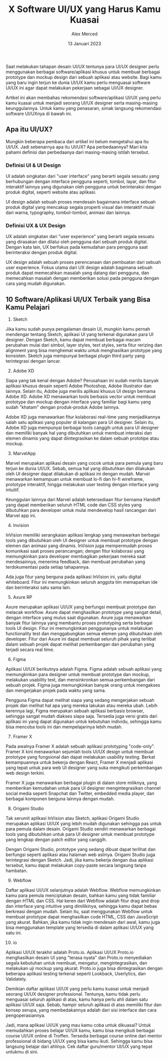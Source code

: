 ﻿---
title: "X Software UI/UX yang Harus Kamu Kuasai"
author: "Alex Merced"
metaDesc: "Software apa saja yang bisa dipakai UI UX?"
date: "13 Januari 2023"
tags:
  - UI/UX
---

Saat melakukan tahapan desain UI/UX tentunya para UI/UX designer perlu menggunakan berbagai software/aplikasi khusus untuk membuat berbagai prototype dan mockup design dari sebuah aplikasi atau website. Bagi kamu yang baru ingin terjun ke dunia UI/UX kamu perlu menguasai software UI/UX ini agar dapat melakukan pekerjaan sebagai UI/UX designer.

Artikel ini akan membahas rekomendasi software/aplikasi UI/UX yang perlu kamu kuasai untuk menjadi seorang UI/UX designer serta masing-masing keunggulannya. Untuk kamu yang penasaran, simak langsung rekomendasi software UI/UXnya di bawah ini.

## Apa itu UI/UX?

Mungkin beberapa pembaca dari artikel ini belum mengetahui apa itu UI/UX. Jadi sebenarnya apa itu UI/UX? Apa perbedaannya? Mari kita pahami definisi dan perbedaanya dari masing-masing istilah tersebut.

### Definisi UI & UI Design

UI adalah singkatan dari "user interface" yang berarti segala sesuatu yang berhubungan dengan interface pengguna seperti, tombol, layar, dan fitur interaktif lainnya yang digunakan oleh pengguna untuk berinteraksi dengan produk digital, seperti website atau aplikasi.

UI design adalah sebuah proses mendesain bagaimana interface sebuah produk digital yang mencakup segala properti visual dan interaktif mulai dari warna, typography, tombol-tombol, animasi dan lainnya.

### Definisi UX & UX Design

UX adalah singkatan dari "user experience" yang berarti segala sesuatu yang dirasakan dan dilalui oleh pengguna dari sebuah produk digital. Dengan kata lain, UX berfokus pada kemudahan para pengguna saat berinteraksi dengan produk digital.

UX design adalah sebuah proses perencanaan dan pembuatan dari sebuah user experience. Fokus utama dari UX design adalah bagimana sebuah produk dapat memecahkan masalah yang datang dari pengguna, dan memecahkan masalah dengan memberikan solusi pada pengguna dengan cara yang mudah digunakan.

## 10 Software/Aplikasi UI/UX Terbaik yang Bisa Kamu Pelajari

1. Sketch

Jika kamu sudah punya pengalaman desain UI, mungkin kamu pernah mendengar tentang Sketch, aplikasi UI yang terkenal digunakan para UI designer. Dengan Sketch, kamu dapat membuat berbagai macam perubahan mulai dari simbol, layer styles, text styles, serta fitur rerizing dan alignment yang bisa menghemat waktu untuk menghasilkan prototype yang konsisten. Sketch juga mempunyai berbagai plugin third party yang terintegrasi dengan lancar.

2. Adobe XD

Siapa yang tak kenal dengan Adobe? Perusahaan ini sudah merilis banyak aplikasi khusus desain seperti Adobe Photoshop, Adobe Illustrator dan lainnya. Selain itu, Adobe juga merilis aplikasi khusus UI design bernama Adobe XD. Adobe XD menawarkan tools berbasis vector untuk membuat prototype dan mockup dengan interface yang familiar bagi kamu yang sudah "khatam" dengan produk-produk Adobe lainnya.

Adobe XD juga menawarkan fitur kolaborasi real-time yang menjadikannya salah satu aplikasi yang populer di kalangan para UI designer. Selain itu, Adobe XD juga mempunyai berbagai tools canggih untuk para UI designer dan memiliki banyak hal yang dibutuhkan untuk membuat interaksi dan elemen dinamis yang dapat diintegrasikan ke dalam sebuah prototipe atau mockup.

3. MarvelApp

Marvel merupakan aplikasi desain yang cocok untuk para pemula yang baru terjun ke dunia UI/UX. Sebab, semua hal yang dibutuhkan dan dilakukan oleh UI designer dapat dilakukan di aplikasi ini dengan mudah. Marvel menawarkan kemampuan untuk membuat lo-fi dan hi-fi wireframe, prototype interaktif, hingga melakukan user testing dengan interface yang intuitif.

Keunggulan lainnya dari Marvel adalah ketersediaan fitur bernama Handoff yang dapat memberikan seluruh HTML code dan CSS styles yang dibutuhkan para developer untuk mulai mendevelop hasil rancangan dari Marvel app ini.

4. Invision

InVision memiliki serangkaian aplikasi lengkap yang menawarkan berbagai tools yang dibutuhkan oleh UI designer untuk membuat prototype dengan elemen dan animasi yang dinamis. InVision juga mempermudah proses komunikasi saat proses perancangan; dengan fitur kolaborasi yang memungkinkan para developer membagikan pekerjaan mereka saat mendesainnya, menerima feedback, dan membuat perubahan yang terdokumentasi pada setiap tahapannya.

Ada juga fitur yang berguna pada aplikasi InVision ini, yaitu digital whiteboard. Fitur ini memungkinkan seluruh anggota tim memaparkan ide dan berinteraksi satu sama lain.

5. Axure RP

Axure merupakan aplikasi UI/UX yang berfungsi membuat prototype dan melacak workflow. Axure dapat menghasilkan prototype yang sangat detail, dengan interface yang mulus saat digunakan. Axure juga menawarkan banyak fitur lainnya yang membantu proses prototyping serta berbagai tools UI design. Fitur ini memungkinkan penggunanya untuk melakukan functionality test dan menggabungkan semua elemen yang dibutuhkan oleh developer. Fitur dari Axure ini dapat membuat seluruh pihak yang terlibat dalam sebuah projek dapat melihat perkembangan dan perubahan yang terjadi secara real time.

6. Figma

Aplikasi UI/UX berikutnya adalah Figma. Figma adalah sebuah aplikasi yang memungkinkan para designer untuk membuat prototype dan mockup, melakukan usability test, dan mensinkronkan semua perkembangan dari sebuah projek. Figma juga memungkinkan banyak orang untuk mengakses dan mengerjakan projek pada waktu yang sama.

Pengguna Figma dapat melihat siapa yang sedang mengerjakan sebuah projek dan melihat hal apa yang mereka lakukan atau mereka ubah. Lebih kerennya lagi, Figma merupakan sebuah aplikasi berbasis browser, sehingga sangat mudah diakses siapa saja. Tersedia juga versi gratis dari aplikasi ini yang dapat digunakan untuk kebutuhan individu, sehingga kamu bisa mencoba tools ini dan mempelajarinya lebih mudah.

7. Framer X

Pada awalnya Framer X adalah sebuah aplikasi prototyping "code-only". Framer X kini menawarkan sejumlah tools UI/UX design untuk membuat prototype yang fungsional dan dapat melakukan usability testing. Berkat kemampuannya untuk bekerja dengan React, Framer X menjadi aplikasi yang tepat untuk para web UI designer yang suka mengikuti perkembangan web design terkini.

Framer X juga menawarkan berbagai plugin di dalam store miliknya, yang memberikan kemudahan untuk para UI designer mengintegrasikan channel social media seperti Snapchat dan Twitter, embedded media player, dan berbagai komponen berguna lainnya dengan mudah.

8. Origami Studio

Tak serumit aplikasi InVision atau Sketch, aplikasi Origami Studio merupakan aplikasi UI/UX yang lebih mudah digunakan sehingga pas untuk para pemula dalam desain. Origami Studio sendiri menawarkan berbagai tools yang dibutuhkan untuk para UI designer untuk membuat prototype yang lengkap dengan patch editor yang canggih.

Dengan Origami Studio, prototype yang sedang dibuat dapat terlihat dan berfungsi seperti aplikasi atau halaman web aslinya. Origami Studio juga terintegrasi dengan Sketch. Jadi, jika kamu bekerja dengan dua aplikasi tersebut, kamu dapat melakukan copy-paste secara langsung tanpa hambatan.

9. Webflow

Daftar aplikasi UI/UX selanjutnya adalah Webflow. Webflow memungkinkan kamu para pemula menciptakan desain, bahkan kamu yang tidak familiar dengan HTML dan CSS. Hal keren dari Webflow adalah fitur drag and drop dan interface yang intuitive yang dimilikinya, sehingga kamu dapat bebas berkreasi dengan mudah. Selain itu, saat menggunakan Webflow untuk membuat prototype dapat menghasilkan code HTML, CSS dan JavaScript yang akurat. Bahkan, jika kamu tidak ingin mendesain dari awal, kamu juga bisa menggunakan template yang tersedia di dalam aplikasi UI/UX yang satu ini.

10. io

Aplikasi UI/UX terakhir adalah Proto.io. Aplikasi UI/UX Proto.io menghasilkan desain UI yang "terasa nyata" dan Proto.io menyediakan segala kebutuhan untuk membuat, mengatur, mengintegrasikan, dan melakukan uji mockup yang akurat. Proto.io juga bisa diintegrasikan dengan beberapa aplikasi testing terkenal seperti Lookback, Userlytics, dan Validately.

Demikian daftar aplikasi UI/UX yang perlu kamu kuasai untuk menjadi seorang UI/UX designer professional. Tentunya, kamu tidak perlu menguasai seluruh aplikasi di atas, kamu hanya perlu ahli dalam satu aplikasi UI/UX saja. Sebab, hampir seluruh aplikasi di atas memiliki fitur dan konsep serupa, yang membedakannya adalah dari sisi interface dan cara pengoperasiannya.

Jadi, mana aplikasi UI/UX yang mau kamu coba untuk dikuasai? Untuk memudahkan proses belajar UI/UX kamu, kamu bisa mengikuti berbagai course UI/UX online di Troffen. Tersedia berbagai course online dari mentor professional di bidang UI/UX yang bisa kamu ikuti. Sehingga kamu bisa langsung belajar dari ahlinya. Cek daftar guru/mentor UI/UX yang tepat untukmu di sini.
